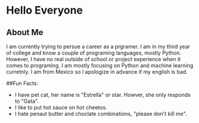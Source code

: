 # Hello Everyone

## About Me

I am currently trying to persue a career as a prgramer. I am in my third year of college and know a couple of programing languages, mostly Python. However, I have no real outside of school or project experience when it comes to programing. I am mostly focusing on Python and machine learning curretnly. I am from Mexico so I apologize in advance if my english is bad.

##Fun Facts:
* I have pet cat, her name is "Estrella" or star. Howver, she only responds to "Gata".
* I like to put hot sauce on hot cheetos.
* I hate penaut butter and choclate combinations, "please don't kill me".
